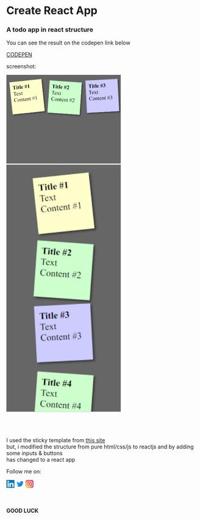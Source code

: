 # Create React App

<h3>A todo app in react structure</h3>
<p>You can see the result on the codepen link below</p>
<a href="https://codepen.io/maalireza51/pen/BaJWPYd">CODEPEN</a>
<p>screenshot:</p>
<p>
<img src="https://raw.githubusercontent.com/maalireza51/create-react-app/master/public/Screenshot1.png" width="300px"/></br>
<img src="https://raw.githubusercontent.com/maalireza51/create-react-app/master/public/Screenshot2.png" width="300px"/>
</p>
</br></br>
<p>I used the sticky template from <a href="https://code.tutsplus.com/tutorials/create-a-sticky-note-effect-in-5-easy-steps-with-css3-and-html5--net-13934">this site</a> </br>
but, i modified the structure from pure html/css/js to reactjs and by adding some inputs & buttons</br>
has changed to a react app</p>
<p>Follow me on:</p>
<p><a href="https://www.linkedin.com/in/alireza-mashayekhi-693423235/"><img src="https://raw.githubusercontent.com/maalireza51/componentStructure/master/icons/linkedin.svg" width="21px"/></a> 
<a href="https://twitter.com/maalireza51"><img src="https://raw.githubusercontent.com/maalireza51/componentStructure/master/icons/twitter.svg" width="21px"/></a> 
<a href="https://www.instagram.com/deka_deve/"><img src="https://raw.githubusercontent.com/maalireza51/componentStructure/master/icons/instagram.svg" width="21px"/></a></p>

</br></br><strong>GOOD LUCK</strong>
